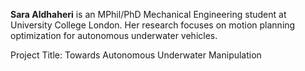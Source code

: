 **Sara Aldhaheri** is an MPhil/PhD Mechanical Engineering student at University College London. Her research focuses on motion planning optimization for autonomous underwater vehicles.

Project Title: Towards Autonomous Underwater Manipulation